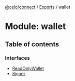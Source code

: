 [@celo/connect](../README.md) / [Exports](../modules.md) / wallet

# Module: wallet

## Table of contents

### Interfaces

- [ReadOnlyWallet](../interfaces/wallet.ReadOnlyWallet.md)
- [Signer](../interfaces/wallet.Signer.md)
